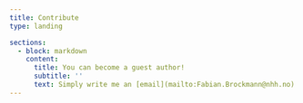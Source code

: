 ```yaml
---
title: Contribute
type: landing

sections:
  - block: markdown
    content:
      title: You can become a guest author!
      subtitle: ''
      text: Simply write me an [email](mailto:Fabian.Brockmann@nhh.no) or write me on [LinkedIn](https://www.linkedin.com/in/fabian-brockmann/)! Your contribution has to fullfil the following aspects: * The Topic has to be connected to charging or routing/scheduling of electric vehicles * The contribution is **not** an opinion piece but presents results from an objective analysis * The contribution is between 200 and 2000 words
---
```

